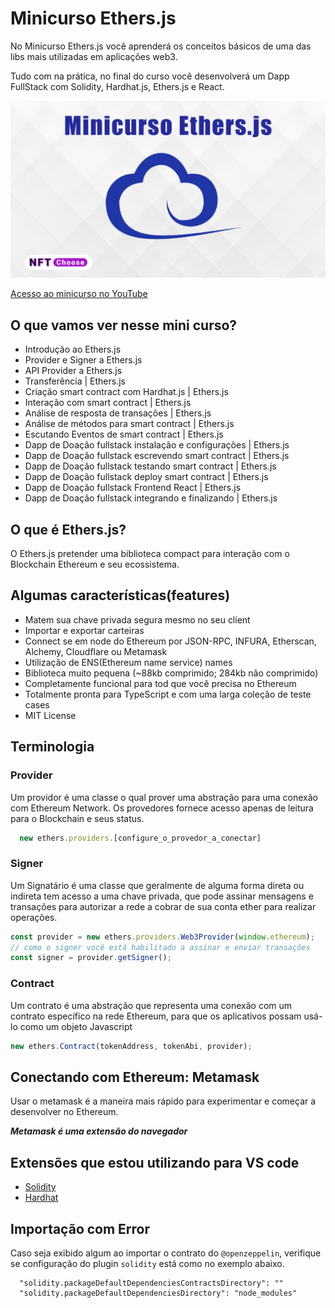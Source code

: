 # Minicurso Ethers.js

No Minicurso Ethers.js você aprenderá os conceitos
básicos de uma das libs mais utilizadas em aplicações web3.

Tudo com na prática, no final do curso você desenvolverá um Dapp FullStack com Solidity, Hardhat.js, Ethers.js e React.

![Minicurso Ethers.js](./doc//images/minicurso-ethersjs.png)

[Acesso ao minicurso no YouTube]()

## O que vamos ver nesse mini curso?

- Introdução ao Ethers.js
- Provider e Signer a Ethers.js
- API Provider a Ethers.js
- Transferência | Ethers.js
- Criação smart contract com Hardhat.js | Ethers.js
- Interação com smart contract | Ethers.js
- Análise de resposta de transações | Ethers.js
- Análise de métodos para smart contract | Ethers.js
- Escutando Eventos de smart contract | Ethers.js
- Dapp de Doação fullstack instalação e configurações | Ethers.js
- Dapp de Doação fullstack escrevendo smart contract | Ethers.js
- Dapp de Doação fullstack testando smart contract | Ethers.js
- Dapp de Doação fullstack deploy smart contract | Ethers.js
- Dapp de Doação fullstack Frontend React | Ethers.js
- Dapp de Doação fullstack integrando e finalizando | Ethers.js

## O que é Ethers.js?

O Ethers.js pretender uma biblioteca compact para interação com o Blockchain Ethereum
e seu ecossistema.

## Algumas características(features)

- Matem sua chave privada segura mesmo no seu client
- Importar e exportar carteiras
- Connect se em node do Ethereum por JSON-RPC, INFURA, Etherscan, Alchemy, Cloudflare ou Metamask
- Utilização de ENS(Ethereum name service) names
- Biblioteca muito pequena (~88kb comprimido; 284kb não comprimido)
- Completamente funcional para tod que você precisa no Ethereum
- Totalmente pronta para TypeScript e com uma larga coleção de teste cases
- MIT License

## Terminologia

### Provider

Um providor é uma classe o qual prover uma abstração para uma conexão com Ethereum Network.
Os provedores fornece acesso apenas de leitura para o Blockchain e seus status.

```javascript
  new ethers.providers.[configure_o_provedor_a_conectar]
```

### Signer

Um Signatário é uma classe que geralmente de alguma forma direta ou indireta tem acesso a uma chave privada,
que pode assinar mensagens e transações para autorizar a rede a cobrar de sua conta ether para realizar
operações.

```javascript
const provider = new ethers.providers.Web3Provider(window.ethereum);
// como o signer você está habilitado a assinar e enviar transações
const signer = provider.getSigner();
```

### Contract

Um contrato é uma abstração que representa uma conexão com um contrato específico na rede Ethereum,
para que os aplicativos possam usá-lo como um objeto Javascript

```javascript
new ethers.Contract(tokenAddress, tokenAbi, provider);
```

## Conectando com Ethereum: Metamask

Usar o metamask é a maneira mais rápido para experimentar e começar a desenvolver no Ethereum.

**_Metamask é uma extensão do navegador_**

## Extensões que estou utilizando para VS code

- [Solidity](https://marketplace.visualstudio.com/items?itemName=JuanBlanco.solidity&ssr=false#review-details)
- [Hardhat](https://marketplace.visualstudio.com/items?itemName=NomicFoundation.hardhat-solidity&ssr=false#review-details)

## Importação com Error

Caso seja exibido algum ao importar o contrato do `@openzeppelin`, verifique se configuração do plugin
`solidity` está como no exemplo abaixo.

```shell
  "solidity.packageDefaultDependenciesContractsDirectory": ""
  "solidity.packageDefaultDependenciesDirectory": "node_modules"
```
